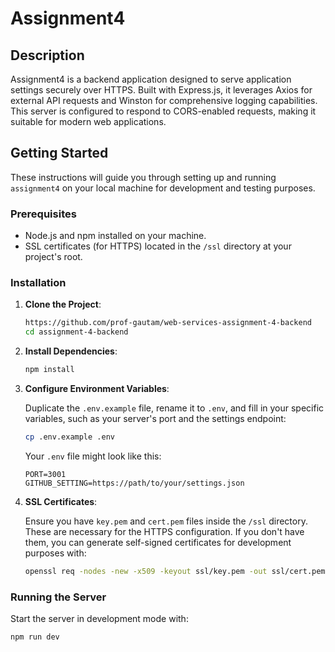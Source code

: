 # Assignment4

## Description

Assignment4 is a backend application designed to serve application settings securely over HTTPS. Built with Express.js, it leverages Axios for external API requests and Winston for comprehensive logging capabilities. This server is configured to respond to CORS-enabled requests, making it suitable for modern web applications.

## Getting Started

These instructions will guide you through setting up and running `assignment4` on your local machine for development and testing purposes.

### Prerequisites

- Node.js and npm installed on your machine.
- SSL certificates (for HTTPS) located in the `/ssl` directory at your project's root.

### Installation

1. **Clone the Project**:

   ```bash
   https://github.com/prof-gautam/web-services-assignment-4-backend
   cd assignment-4-backend
   ```
2. **Install Dependencies**:

   ```bash
   npm install
   ```
3. **Configure Environment Variables**:

   Duplicate the `.env.example` file, rename it to `.env`, and fill in your specific variables, such as your server's port and the settings endpoint:

   ```bash
   cp .env.example .env
   ```

   Your `.env` file might look like this:

   ```
   PORT=3001
   GITHUB_SETTING=https://path/to/your/settings.json
   ```
4. **SSL Certificates**:

   Ensure you have `key.pem` and `cert.pem` files inside the `/ssl` directory. These are necessary for the HTTPS configuration. If you don't have them, you can generate self-signed certificates for development purposes with:

   ```bash
   openssl req -nodes -new -x509 -keyout ssl/key.pem -out ssl/cert.pem
   ```

### Running the Server

Start the server in development mode with:

```bash
npm run dev

```
